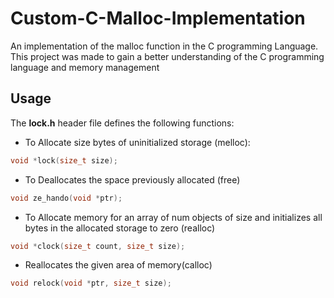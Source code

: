 # Custom-C-Malloc-Implementation
An implementation of the malloc function in the C programming Language. This project was made to gain a better understanding of the C programming language and memory management

## Usage

The **lock.h** header file defines the following functions:

- To Allocate size bytes of uninitialized storage (melloc):

```c 
void *lock(size_t size);
```

- To Deallocates the space previously allocated (free)

```c 
void ze_hando(void *ptr);
```

- To Allocate memory for an array of num objects of size and initializes all bytes in the allocated storage to zero (realloc)

```c 
void *clock(size_t count, size_t size);
```

- Reallocates the given area of memory(calloc)

```c 
void relock(void *ptr, size_t size);
```
